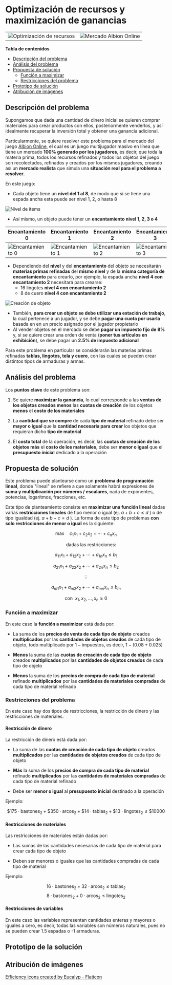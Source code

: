 # Optimización de recursos y maximización de ganancias

| | |
|---|---|
|![Optimización de recursos](./img/optimize.png) | ![Mercado Albion Online](https://d7ya3krmkxqty.cloudfront.net/media/albiononlinemarket08.jpg) |

**Tabla de contenidos**

- [Descripción del problema](#descripción-del-problema)
- [Análisis del problema](#análisis-del-problema)
- [Propuesta de solución](#propuesta-de-solución)
    - [Función a maximizar](#función-a-maximizar)
    - [Restricciones del problema](#restricciones-del-problema)
- [Prototipo de solución](#prototipo-de-la-solución)
- [Atribución de imágenes](#atribución-de-imágenes)

## Descripción del problema

Supongamos que dada una cantidad de dinero inicial se quieren comprar materiales para crear productos con ellos, posteriormente venderlos, y así idealmente recuperar la inversión total y obtener una ganancia adicional.

Particularmente, se quiere resolver este problema para el mercado del juego [Albion Online](https://albiononline.com/home), el cual es un juego multijugador masivo en línea que tiene un mercado **100% generado por los jugadores**, es decir, que toda la materia prima, todos los recursos refinados y todos los objetos del juego son recolectados, refinados y creados por los mismos jugadores, creando así un **mercado realista** que simula una **situación real para el problema a resolver**.

En este juego:

- Cada objeto tiene un **nivel del 1 al 8**, de modo que si se tiene una espada ancha esta puede ser nivel 1, 2, o hasta 8

![Nivel de items](./img/nivel-de-items.png)

- Así mismo, un objeto puede tener un **encantamiento nivel 1, 2, 3 o 4**

| Encantamiento 0 | Encantamiento 1 | Encantamiento 2 | Encantamiento 3 |
|---|---|---|---|
| ![Encantamiento 0](./img/T4_HEAD_CLOTH_SET2.png) | ![Encantamiento 1](./img/T4_HEAD_CLOTH_SET2@1.png) | ![Encantamiento 2](./img/T4_HEAD_CLOTH_SET2@2.png) | ![Encantamiento 3](./img/T4_HEAD_CLOTH_SET2@3.png) |

- Dependiendo del **nivel** y del **encantamiento** del objeto se necesitarán **materias primas refinadas** del **mismo nivel** y de la **misma categoría de encantamiento** para crearlo, por ejemplo, la espada ancha **nivel 4 con encantamiento 2** necesitará para crearse:
    - 16 lingotes **nivel 4 con encantamiento 2**
    - 8 de cuero **nivel 4 con encantamiento 2**

![Creación de objeto](./img/materiales-de-item.png)

- También, **para crear un objeto **se debe utilizar una** estación de trabajo**, la cual pertenece a un jugador, y se debe **pagar una cuota por usarla** basada en en un precio asignado por el jugador propietario
- Al vender objetos en el mercado se debe **pagar un impuesto fijo de 8%** y, si se quiere crear una orden de venta (**poner tus artículos en exhibición**), se debe pagar un **2.5% de impuesto adicional**

Para este problema en particular se considerarán las materias primas refinadas **tablas, lingotes, tela y cuero**, con las cuales se pueden crear distintos tipos de armaduras y armas.


## Análisis del problema

Los **puntos clave** de este problema son:

1. Se quiere **maximizar la ganancia**, lo cual corresponde a las **ventas de los objetos creados menos** las **cuotas de creación** de los objetos **menos** el **costo de los materiales**

2. La **cantidad que se compre** de cada **tipo de  material** refinado debe ser **mayor o igual** que la **cantidad necesaria para crear** los objetos que requieran dicho **tipo de material**

3. El **costo total** de la operación, es decir, las **cuotas de creación de los objetos más** el **costo de los materiales**, debe ser **menor o igual** que el **presupuesto inicial** dedicado a la operación

## Propuesta de solución

Este problema puede plantearse como un **problema de programación lineal**, donde "lineal" se refiere a que solamente habrá expresiones de **suma y multiplicación por números / escalares**, nada de exponentes, potencias, logarítmos, fracciones, etc. 

Este tipo de planteamiento consiste en **maximizar una función lineal** dadas varias **restricciones lineales** de tipo menor o igual (ej. $a+b+c\leq d$ ) o de tipo igualdad (ej. $a+b+c=d$ ). La forma de este tipo de problemas **con solo restricciones de menor o igual** es la siguiente:

$$
\text{max}\quad c_1x_1+c_2x_2+\cdots + c_nx_n
$$

$$
\qquad\text{dadas las restricciones:}
$$

$$
a_{11}x_1+a_{12}x_2+\cdots+a_{1n}x_n\leq b_1
$$

$$
a_{21}x_1+a_{22}x_2+\cdots+a_{2n}x_n\leq b_2
$$

$$\vdots$$

$$
a_{m1}x_1+a_{m2}x_2+\cdots+a_{mn}x_n\leq b_m
$$

$$
\text{con }\: x_1,x_2,\dots, x_n\geq 0
$$

### Función a maximizar
En este caso la **función a maximizar** está dada por:

- La suma de los **precios de venta de cada tipo de objeto** creados **multiplicados** por las **cantidades de objetos creados** de cada tipo de objeto, todo multiplicado por $1-\text{impuestos}$, es decir, $1 - (0.08 + 0.025)$

- **Menos** la suma de las **cuotas de creación de cada tipo de objeto** creados **multiplicados** por las **cantidades de objetos creados** de cada tipo de objeto

- **Menos** la suma de los **precios de compra de cada tipo de material** refinado **multiplicados** por las **cantidades de materiales compradas** de cada tipo de material refinado

### Restricciones del problema

En este caso hay dos tipos de restricciones, la restricción de dinero y las restricciones de materiales.

#### Restricción de dinero

La restricción de dinero está dada por:

- La suma de las **cuotas de creación de cada tipo de objeto** creados **multiplicados** por las **cantidades de objetos creados** de cada tipo de objeto

- **Más** la suma de los **precios de compra de cada tipo de material** refinado **multiplicados** por las **cantidades de materiales compradas** de cada tipo de material refinado

- Debe ser **menor o igual** al **presupuesto inicial** destinado a la operación

Ejemplo:

$$
\$175\cdot \text{bastones}_2 + \$350\cdot \text{arcos}_2 + \$14\cdot \text{tablas}_2 + \$13\cdot\text{lingotes}_2 \leq \$10000
$$

#### Restricciones de materiales

Las restricciones de materiales están dadas por:

- Las sumas de las cantidades necesarias de cada tipo de material para crear cada tipo de objeto

- Deben ser menores o iguales que las cantidades compradas de cada tipo de material

Ejemplo:

$$
16\cdot \text{bastones}_2 + 32\cdot\text{arcos}_2\leq \text{tablas}_2
$$
$$
8\cdot \text{bastones}_2 + 0\cdot\text{arcos}_2\leq \text{lingotes}_2
$$

#### Restricciones de variables

En este caso las variables representan cantidades enteras y mayores o iguales a cero, es decir, todas las variables son números naturales, pues no se pueden crear 1.5 espadas o -1 armaduras.

## Prototipo de la solución



## Atribución de imágenes

<a href="https://www.flaticon.com/free-icons/efficiency" title="efficiency icons">Efficiency icons created by Eucalyp - Flaticon</a>